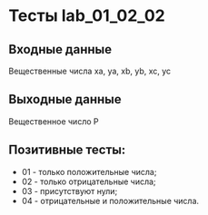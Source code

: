 # Тесты lab_01_02_02

## Входные данные
Вещественные числа xa, ya, xb, yb, xc, yc

## Выходные данные
Вещественное число P

## Позитивные тесты:
- 01 - только положительные числа;
- 02 - только отрицательные числа;
- 03 - присутствуют нули;
- 04 - отрицательные и положительные числа.
